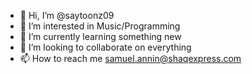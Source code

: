 - 👋 Hi, I’m @saytoonz09
- 👀 I’m interested in Music/Programming
- 🌱 I’m currently learning something new
- 💞️ I’m looking to collaborate on everything
- 📫 How to reach me samuel.annin@shaqexpress.com

<!---
saytoonz09/saytoonz09 is a ✨ special ✨ repository because its `README.md` (this file) appears on your GitHub profile.
You can click the Preview link to take a look at your changes.
--->
